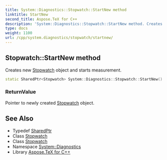 ```yaml
---
title: System::Diagnostics::Stopwatch::StartNew method
linktitle: StartNew
second_title: Aspose.TeX for C++
description: 'System::Diagnostics::Stopwatch::StartNew method. Creates new Stopwatch object and starts measurement in C++.'
type: docs
weight: 1100
url: /cpp/system.diagnostics/stopwatch/startnew/
---
```

## Stopwatch::StartNew method


Creates new [Stopwatch](../) object and starts measurement.

```cpp
static SharedPtr<Stopwatch> System::Diagnostics::Stopwatch::StartNew()
```


### ReturnValue

Pointer to newly created [Stopwatch](../) object.

## See Also

* Typedef [SharedPtr](../../../system/sharedptr/)
* Class [Stopwatch](../)
* Class [Stopwatch](../)
* Namespace [System::Diagnostics](../../)
* Library [Aspose.TeX for C++](../../../)
